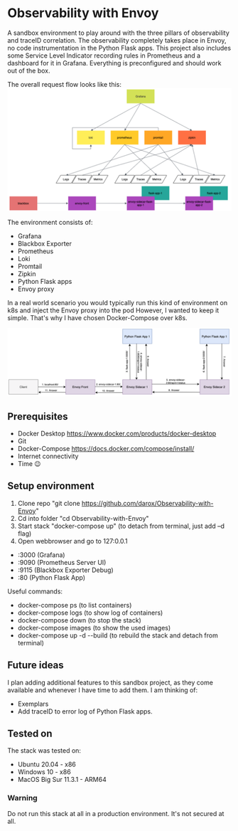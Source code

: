 # Observability with Envoy

A sandbox environment to play around with the three pillars of observability and traceID correlation. The observability completely takes place in Envoy, no code instrumentation in the Python Flask apps. This project also includes some Service Level Indicator recording rules in Prometheus and a dashboard for it in Grafana. Everything is preconfigured and should work out of the box. 


The overall request flow looks like this:
![Alt text](images/Overview.png?raw=true "Architecture")

The environment consists of:
- Grafana
- Blackbox Exporter
- Prometheus
- Loki
- Promtail
- Zipkin
- Python Flask apps
- Envoy proxy

In a real world scenario you would typically run this kind of environment on k8s and inject the Envoy proxy into the pod However, I wanted to keep it simple. That's why I have chosen Docker-Compose over k8s. 

![Alt text](images/requestflow.png?raw=true "Request flow")

## Prerequisites
- Docker Desktop https://www.docker.com/products/docker-desktop
- Git
- Docker-Compose https://docs.docker.com/compose/install/
- Internet connectivity
- Time 😉

## Setup environment
1. Clone repo "git clone https://github.com/darox/Observability-with-Envoy"
2. Cd into folder "cd Observability-with-Envoy"
3. Start stack "docker-compose up" (to detach from terminal, just add –d flag)
4. Open webbrowser and go to 127:0.0.1 
 - :3000 (Grafana)
 - :9090 (Prometheus Server UI)
 - :9115 (Blackbox Exporter Debug)
 - :80 (Python Flask App)

Useful commands:
- docker-compose ps (to list containers)
- docker-compose logs (to show log of containers)
- docker-compose down (to stop the stack)
- docker-compose images (to show the used images)
- docker-compose up -d --build (to rebuild the stack and detach from terminal)


## Future ideas

I plan adding additional features to this sandbox project, as they come available and whenever I have time to add them. I am thinking of:

- Exemplars 
- Add traceID to error log of Python Flask apps. 

## Tested on

The stack was tested on:
- Ubuntu 20.04 - x86
- Windows 10 - x86
- MacOS Big Sur 11.3.1 - ARM64


### Warning

Do not run this stack at all in a production environment. It's not secured at all. 


